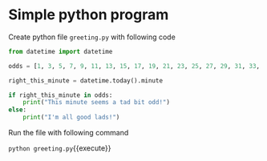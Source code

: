 # Simple python program

Create python file `greeting.py` with following code

```python
from datetime import datetime

odds = [1, 3, 5, 7, 9, 11, 13, 15, 17, 19, 21, 23, 25, 27, 29, 31, 33, 35, 37, 39, 41, 43, 45, 47, 51, 53, 55, 57, 59]

right_this_minute = datetime.today().minute

if right_this_minute in odds:
    print("This minute seems a tad bit odd!")
else:
    print("I'm all good lads!")
```

Run the file with following command

`python greeting.py`{{execute}}
